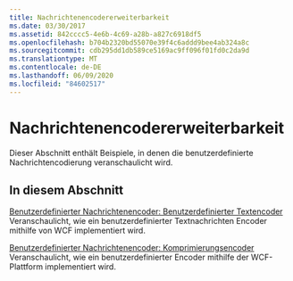 ```yaml
---
title: Nachrichtenencodererweiterbarkeit
ms.date: 03/30/2017
ms.assetid: 842cccc5-4e6b-4c69-a28b-a827c6918df5
ms.openlocfilehash: b704b2320bd55070e39f4c6addd9bee4ab324a8c
ms.sourcegitcommit: cdb295dd1db589ce5169ac9ff096f01fd0c2da9d
ms.translationtype: MT
ms.contentlocale: de-DE
ms.lasthandoff: 06/09/2020
ms.locfileid: "84602517"
---
```

# <a name="message-encoder-extensibility"></a>Nachrichtenencodererweiterbarkeit
Dieser Abschnitt enthält Beispiele, in denen die benutzerdefinierte Nachrichtencodierung veranschaulicht wird.  
  
## <a name="in-this-section"></a>In diesem Abschnitt  
 [Benutzerdefinierter Nachrichtenencoder: Benutzerdefinierter Textencoder](custom-message-encoder-custom-text-encoder.md)  
 Veranschaulicht, wie ein benutzerdefinierter Textnachrichten Encoder mithilfe von WCF implementiert wird.  
  
 [Benutzerdefinierter Nachrichtenencoder: Komprimierungsencoder](custom-message-encoder-compression-encoder.md)  
 Veranschaulicht, wie ein benutzerdefinierter Encoder mithilfe der WCF-Plattform implementiert wird.
